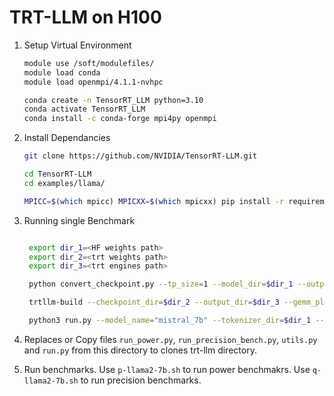 # TRT-LLM on H100

1. Setup Virtual Environment 

    ```bash
    module use /soft/modulefiles/
    module load conda
    module load openmpi/4.1.1-nvhpc

    conda create -n TensorRT_LLM python=3.10
    conda activate TensorRT_LLM
    conda install -c conda-forge mpi4py openmpi

    ```

2. Install Dependancies
    ```bash
    git clone https://github.com/NVIDIA/TensorRT-LLM.git

    cd TensorRT-LLM
    cd examples/llama/

    MPICC=$(which mpicc) MPICXX=$(which mpicxx) pip install -r requirements.txt
    ```

3. Running single Benchmark
   ```bash

    export dir_1=<HF weights path>
    export dir_2=<trt weights path>
    export dir_3=<trt engines path>

    python convert_checkpoint.py --tp_size=1 --model_dir=$dir_1 --output_dir=$dir_2 --dtype=float16

    trtllm-build --checkpoint_dir=$dir_2 --output_dir=$dir_3 --gemm_plugin=float16 --max_batch_size=1 --max_input_len=128

    python3 run.py --model_name="mistral_7b" --tokenizer_dir=$dir_1 --engine_dir=$dir_3 --max_output_len=128 --max_input_length=$input_output_length --run_profiling --batch_size=1 
   ```

4. Replaces or Copy files `run_power.py`, `run_precision_bench.py`, `utils.py` and `run.py` from this directory to clones trt-llm directory. 

5. Run benchmarks. 
Use `p-llama2-7b.sh` to run power benchmakrs. 
Use `q-llama2-7b.sh` to run precision benchmarks. 












